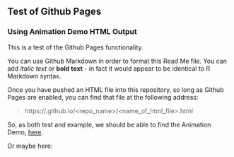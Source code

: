 ## Test of Github Pages
### Using Animation Demo HTML Output

This is a test of the Github Pages functionality.  

You can use Github Markdown in order to format this Read Me file.  You can add *italic text* or **bold text** - in fact it would appear to be identical to R Markdown syntax.  

Once you have pushed an HTML file into this repository, so long as Github Pages are enabled, you can find that file at the following address:

> https://<username>.github.io/<repo_name>/<name_of_html_file>.html

So, as both test and example, we should be able to find the Animation Demo, [here](https://alexlundry.github.io/animation/animation.html).

Or maybe here: [](https://alexlundry.github.io/animation/animation.html)
